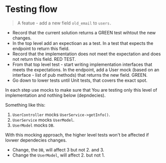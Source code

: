 # Testing flow

> A featue - add a new field `old_email` to `users.`

* Record that the current solution returns a GREEN test wihtout the new changes.
* In the top level add an expectioan as a test. In a test that expects the endpoint to return this field.
* Record that the implementation does not meet the expectation and does not return this field. RED TEST.
* From that top level test - start writing implementation interfaces that meets the expectations. In the endpoint, add a User mock (based on an interface - list of pub methods) that returns the new field. GREEN.
* Go down to lower tests until Unit tests, that covers the exact spot.

In each step use mocks to make sure that You are testing only this level of implementation and nothing below (depndecies).

Something like this:
1. `UserController` mocks `UserService->getInfo()`.
2. `UserService` mocks `UserModel`.
3. `UserModel` mocks `DB`.

With this mocking approach, the higher level tests won't be affected if lovwer dependecies changes. 
* Change, the `DB`, will affect 3 but not 2. and 3.
* Change the `UserModel`, will affect 2. but not 1.
